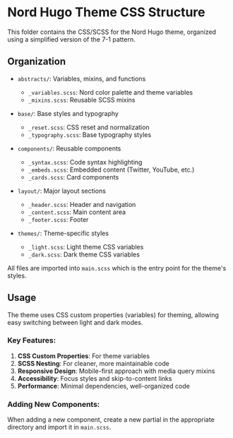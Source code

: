# Nord Hugo Theme CSS Structure

This folder contains the CSS/SCSS for the Nord Hugo theme, organized using a simplified version of the 7-1 pattern.

## Organization

- `abstracts/`: Variables, mixins, and functions
  - `_variables.scss`: Nord color palette and theme variables
  - `_mixins.scss`: Reusable SCSS mixins
  
- `base/`: Base styles and typography
  - `_reset.scss`: CSS reset and normalization
  - `_typography.scss`: Base typography styles
  
- `components/`: Reusable components
  - `_syntax.scss`: Code syntax highlighting
  - `_embeds.scss`: Embedded content (Twitter, YouTube, etc.)
  - `_cards.scss`: Card components
  
- `layout/`: Major layout sections
  - `_header.scss`: Header and navigation
  - `_content.scss`: Main content area
  - `_footer.scss`: Footer
  
- `themes/`: Theme-specific styles
  - `_light.scss`: Light theme CSS variables
  - `_dark.scss`: Dark theme CSS variables

All files are imported into `main.scss` which is the entry point for the theme's styles.

## Usage

The theme uses CSS custom properties (variables) for theming, allowing easy switching between light and dark modes.

### Key Features:

1. **CSS Custom Properties**: For theme variables
2. **SCSS Nesting**: For cleaner, more maintainable code
3. **Responsive Design**: Mobile-first approach with media query mixins
4. **Accessibility**: Focus styles and skip-to-content links
5. **Performance**: Minimal dependencies, well-organized code

### Adding New Components:

When adding a new component, create a new partial in the appropriate directory and import it in `main.scss`.
